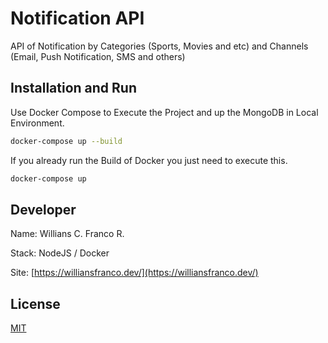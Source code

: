 # Notification API

API of Notification by Categories (Sports, Movies and etc) and Channels (Email, Push Notification, SMS and others)

## Installation and Run

Use Docker Compose to Execute the Project and up the MongoDB in Local Environment.

```bash
docker-compose up --build
```
If you already run the Build of Docker you just need to execute this.

```bash
docker-compose up
```

## Developer

Name: Willians C. Franco R.

Stack: NodeJS / Docker

Site:
[https://williansfranco.dev/](https://williansfranco.dev/)


## License

[MIT](https://choosealicense.com/licenses/mit/)
